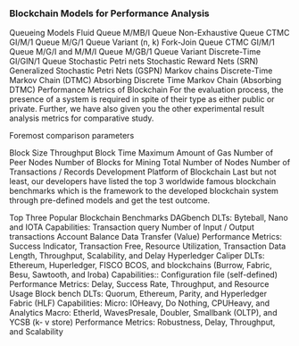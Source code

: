 ### Blockchain Models for Performance Analysis
Queueing Models
Fluid Queue
M/MB/I Queue
Non-Exhaustive Queue
CTMC GI/M/1 Queue
M/G/1 Queue Variant
(n, k) Fork-Join Queue
CTMC GI/M/1 Queue
M/G/I and M/M/I Queue
M/GB/1 Queue Variant
Discrete-Time GI/GIN/1 Queue
Stochastic Petri nets
Stochastic Reward Nets (SRN)
Generalized Stochastic Petri Nets (GSPN)
Markov chains
Discrete-Time Markov Chain (DTMC)
Absorbing Discrete Time Markov Chain (Absorbing DTMC)
Performance Metrics of Blockchain
For the evaluation process, the presence of a system is required in spite of their type as either public or private. Further, we have also given you the other experimental result analysis metrics for comparative study.

Foremost comparison parameters

Block Size
Throughput
Block Time
Maximum Amount of Gas
Number of Peer Nodes
Number of Blocks for Mining
Total Number of Nodes
Number of Transactions / Records
Development Platform of Blockchain
Last but not least, our developers have listed the top 3 worldwide famous blockchain benchmarks which is the framework to the developed blockchain system through pre-defined models and get the test outcome.

Top Three Popular Blockchain Benchmarks
DAGbench
DLTs:
Byteball, Nano and IOTA
Capabilities:
Transaction query
Number of Input / Output transactions
Account Balance
Data Transfer (Value)
Performance Metrics:
Success Indicator, Transaction Free, Resource Utilization, Transaction Data Length, Throughput, Scalability, and Delay
Hyperledger Caliper
DLTs:
Ethereum, Huperledger, FISCO BCOS, and blockchains (Burrow, Fabric, Besu, Sawtooth, and Iroba)
Capabilities::
Configuration file (self-defined)
Performance Metrics:
Delay, Success Rate, Throughput, and Resource Usage
Block bench
 DLTs:
Quorum, Ethereum, Parity, and Hyperledger Fabric (HLF)
Capabilities:
Micro: IOHeavy,  Do Nothing, CPUHeavy, and Analytics
Macro: Etherld, WavesPresale, Doubler, Smallbank (OLTP), and YCSB (k- v store)
Performance Metrics:
Robustness, Delay, Throughput, and Scalability